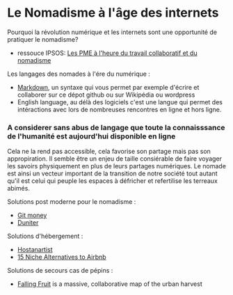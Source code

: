 # Le Nomadisme à l'âge des internets

Pourquoi la révolution numérique et les internets sont une opportunité de pratiquer le nomadisme? 

-  ressouce IPSOS: [Les PME à l'heure du travail collaboratif et du nomadisme](http://www.ipsos.fr/decrypter-societe/2012-10-26-pme-l-heure-travail-collaboratif-et-nomadisme)

Les langages des nomades à l'ére du numérique :

- [Markdown](https://fr.wikipedia.org/wiki/Markdown), un syntaxe qui vous permet par exemple d'écrire et collaborer sur ce dépot github ou sur Wikipédia ou wordpress
- English language, au délà des logiciels c'est une langue qui permet des intéractions avec lors de nombreuses rencontres en ligne et hors ligne.

### A considerer sans abus de langage que toute la connaisssance de l'humanité est aujourd'hui disponible en ligne
Cela ne la rend pas accessible, cela favorise son partage mais pas son appropiration. Il semble être un enjeu de taille consiérable de faire voyager les savoirs physiquement en plus de leurs partages numériques. Le nomade est ainsi un vecteur important de la transition de notre société tout autant qu'il est celui qui peuple les espaces à défricher et refertilise les terreaux abimés. 


Solutions post moderne pour le nomadisme :

- [Git money](http://gitmoney.io/#services)
- [Duniter](https://fr.duniter.org/ucoin-rename-duniter/)

Solutions d'hébergement :
- [Hostanartist](http://www.hostanartist.com/)
- [15 Niche Alternatives to Airbnb](http://www.shareable.net/blog/15-niche-alternatives-to-airbnb)

Solutions de secours cas de pépins :
- [Falling Fruit](http://fallingfruit.org/) is a massive, collaborative map of the urban harvest
